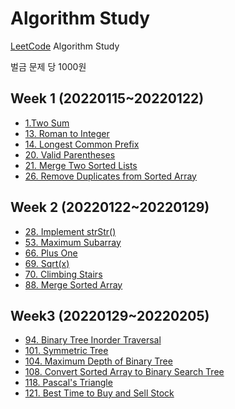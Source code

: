 # Algorithm Study

[LeetCode](https://leetcode.com/) Algorithm Study

벌금 문제 당 1000원

## Week 1 (20220115~20220122)
- [1.Two Sum](https://leetcode.com/problems/two-sum/)
- [13. Roman to Integer](https://leetcode.com/problems/roman-to-integer)
- [14. Longest Common Prefix](https://leetcode.com/problems/longest-common-prefix)
- [20. Valid Parentheses](https://leetcode.com/problems/valid-parentheses)
- [21. Merge Two Sorted Lists](https://leetcode.com/problems/merge-two-sorted-lists)
- [26. Remove Duplicates from Sorted Array](https://leetcode.com/problems/remove-duplicates-from-sorted-array/)

## Week 2 (20220122~20220129)
- [28. Implement strStr()](https://leetcode.com/problems/implement-strstr)
- [53. Maximum Subarray](https://leetcode.com/problems/maximum-subarray)
- [66. Plus One](https://leetcode.com/problems/plus-one)
- [69. Sqrt(x)](https://leetcode.com/problems/sqrtx)
- [70. Climbing Stairs](https://leetcode.com/problems/climbing-stairs)
- [88. Merge Sorted Array](https://leetcode.com/problems/merge-sorted-array)

## Week3 (20220129~20220205)
- [94. Binary Tree Inorder Traversal](https://leetcode.com/problems/binary-tree-inorder-traversal)
- [101. Symmetric Tree](https://leetcode.com/problems/symmetric-tree)
- [104. Maximum Depth of Binary Tree](https://leetcode.com/problems/maximum-depth-of-binary-tree)
- [108. Convert Sorted Array to Binary Search Tree](https://leetcode.com/problems/convert-sorted-array-to-binary-search-tree)
- [118. Pascal's Triangle](https://leetcode.com/problems/pascals-triangle)
- [121. Best Time to Buy and Sell Stock](https://leetcode.com/problems/best-time-to-buy-and-sell-stock)

